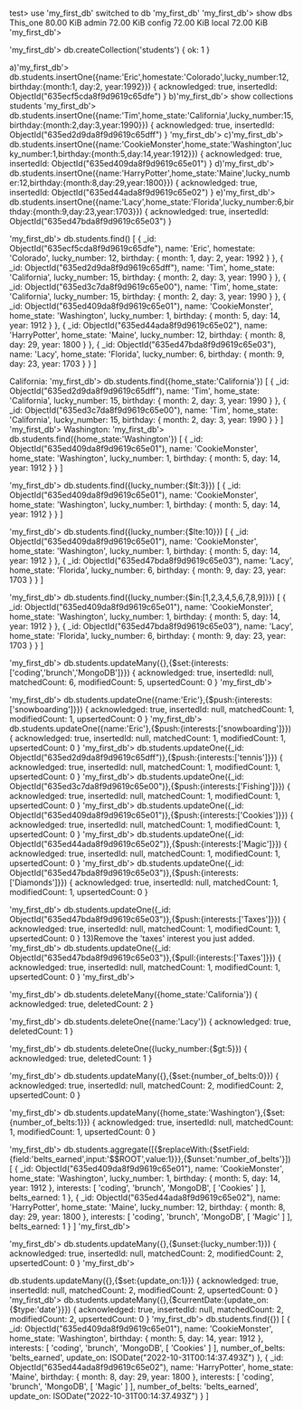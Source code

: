 <!-- Create the following mongo database and copy console text to this document.
1)Create a database called 'my_first_db' -->
test> use 'my_first_db'
switched to db 'my_first_db'
'my_first_db'> show dbs
This_one  80.00 KiB
admin     72.00 KiB
config    72.00 KiB
local     72.00 KiB
'my_first_db'> 

<!-- 2)Create students collection. -->
'my_first_db'> db.createCollection('students')
{ ok: 1 }

<!-- 3)Each document you insert into this collection should have the following format: ({name: STRING, home_state: STRING, lucky_number: NUMBER, birthday: {month: NUMBER, day: NUMBER, year: NUMBER}})
4)Create 5 students with the appropriate info. -->
a)'my_first_db'> db.students.insertOne({name:'Eric',homestate:'Colorado',lucky_number:12, birthday:{month:1, day:2, year:1992}})
{
  acknowledged: true,
  insertedId: ObjectId("635ecf5cda8f9d9619c65dfe")
}
b)'my_first_db'> show collections
students
'my_first_db'> db.students.insertOne({name:'Tim',home_state:'California',lucky_number:15,birthday:{month:2,day:3,year:1990}})
{
  acknowledged: true,
  insertedId: ObjectId("635ed2d9da8f9d9619c65dff")
}
'my_first_db'> 
c)'my_first_db'> db.students.insertOne({name:'CookieMonster',home_state:'Washington',lucky_number:1,birthday:{month:5,day:14,year:1912}})
{
  acknowledged: true,
  insertedId: ObjectId("635ed409da8f9d9619c65e01")
}
d)'my_first_db'> db.students.insertOne({name:'HarryPotter',home_state:'Maine',lucky_number:12,birthday:{month:8,day:29,year:1800}})
{
  acknowledged: true,
  insertedId: ObjectId("635ed44ada8f9d9619c65e02")
}
e)'my_first_db'> db.students.insertOne({name:'Lacy',home_state:'Florida',lucky_number:6,birthday:{month:9,day:23,year:1703}})
{
  acknowledged: true,
  insertedId: ObjectId("635ed47bda8f9d9619c65e03")
}
<!-- 5)Get all students. -->
'my_first_db'> db.students.find()
[
  {
    _id: ObjectId("635ecf5cda8f9d9619c65dfe"),
    name: 'Eric',
    homestate: 'Colorado',
    lucky_number: 12,
    birthday: { month: 1, day: 2, year: 1992 }
  },
  {
    _id: ObjectId("635ed2d9da8f9d9619c65dff"),
    name: 'Tim',
    home_state: 'California',
    lucky_number: 15,
    birthday: { month: 2, day: 3, year: 1990 }
  },
  {
    _id: ObjectId("635ed3c7da8f9d9619c65e00"),
    name: 'Tim',
    home_state: 'California',
    lucky_number: 15,
    birthday: { month: 2, day: 3, year: 1990 }
  },
  {
    _id: ObjectId("635ed409da8f9d9619c65e01"),
    name: 'CookieMonster',
    home_state: 'Washington',
    lucky_number: 1,
    birthday: { month: 5, day: 14, year: 1912 }
  },
  {
    _id: ObjectId("635ed44ada8f9d9619c65e02"),
    name: 'HarryPotter',
    home_state: 'Maine',
    lucky_number: 12,
    birthday: { month: 8, day: 29, year: 1800 }
  },
  {
    _id: ObjectId("635ed47bda8f9d9619c65e03"),
    name: 'Lacy',
    home_state: 'Florida',
    lucky_number: 6,
    birthday: { month: 9, day: 23, year: 1703 }
  }
]
<!-- 6)Retrieve all students who are from California (San Jose Dojo) or Washington (Seattle Dojo). -->
California: 'my_first_db'> db.students.find({home_state:'California'})
[
  {
    _id: ObjectId("635ed2d9da8f9d9619c65dff"),
    name: 'Tim',
    home_state: 'California',
    lucky_number: 15,
    birthday: { month: 2, day: 3, year: 1990 }
  },
  {
    _id: ObjectId("635ed3c7da8f9d9619c65e00"),
    name: 'Tim',
    home_state: 'California',
    lucky_number: 15,
    birthday: { month: 2, day: 3, year: 1990 }
  }
]
'my_first_db'> 
Washington:
'my_first_db'> db.students.find({home_state:'Washington'})
[
  {
    _id: ObjectId("635ed409da8f9d9619c65e01"),
    name: 'CookieMonster',
    home_state: 'Washington',
    lucky_number: 1,
    birthday: { month: 5, day: 14, year: 1912 }
  }
]
<!-- 7)Get all students whose lucky number is greater than 3 -->
'my_first_db'> db.students.find({lucky_number:{$lt:3}})
[
  {
    _id: ObjectId("635ed409da8f9d9619c65e01"),
    name: 'CookieMonster',
    home_state: 'Washington',
    lucky_number: 1,
    birthday: { month: 5, day: 14, year: 1912 }
  }
]
<!-- 8)Get all students whose lucky number is less than or equal to 10 -->
'my_first_db'> db.students.find({lucky_number:{$lte:10}})
[
  {
    _id: ObjectId("635ed409da8f9d9619c65e01"),
    name: 'CookieMonster',
    home_state: 'Washington',
    lucky_number: 1,
    birthday: { month: 5, day: 14, year: 1912 }
  },
  {
    _id: ObjectId("635ed47bda8f9d9619c65e03"),
    name: 'Lacy',
    home_state: 'Florida',
    lucky_number: 6,
    birthday: { month: 9, day: 23, year: 1703 }
  }
]
<!-- 9)Get all students whose lucky number is between 1 and 9 (inclusive) -->
'my_first_db'> db.students.find({lucky_number:{$in:[1,2,3,4,5,6,7,8,9]}})
[
  {
    _id: ObjectId("635ed409da8f9d9619c65e01"),
    name: 'CookieMonster',
    home_state: 'Washington',
    lucky_number: 1,
    birthday: { month: 5, day: 14, year: 1912 }
  },
  {
    _id: ObjectId("635ed47bda8f9d9619c65e03"),
    name: 'Lacy',
    home_state: 'Florida',
    lucky_number: 6,
    birthday: { month: 9, day: 23, year: 1703 }
  }
]
<!-- 10)Add a field named 'interests' to all student documents in the collection. The field should be an array and contain the following entries: 'coding', 'brunch', MongoDB'. Add this field to all documents using a single command. -->
'my_first_db'> db.students.updateMany({},{$set:{interests:['coding','brunch','MongoDB']}})
{
  acknowledged: true,
  insertedId: null,
  matchedCount: 6,
  modifiedCount: 5,
  upsertedCount: 0
}
'my_first_db'> 

<!-- 11)Add some unique interests for each particular student into each of their interest arrays. -->
'my_first_db'> db.students.updateOne({name:'Eric'},{$push:{interests:['snowboarding']}})
{
  acknowledged: true,
  insertedId: null,
  matchedCount: 1,
  modifiedCount: 1,
  upsertedCount: 0
}
'my_first_db'> db.students.updateOne({name:'Eric'},{$push:{interests:['snowboarding']}})
{
  acknowledged: true,
  insertedId: null,
  matchedCount: 1,
  modifiedCount: 1,
  upsertedCount: 0
}
'my_first_db'> db.students.updateOne({_id: ObjectId("635ed2d9da8f9d9619c65dff")},{$push:{interests:['tennis']}})
{
  acknowledged: true,
  insertedId: null,
  matchedCount: 1,
  modifiedCount: 1,
  upsertedCount: 0
}
'my_first_db'> db.students.updateOne({_id: ObjectId("635ed3c7da8f9d9619c65e00")},{$push:{interests:['Fishing']}})
{
  acknowledged: true,
  insertedId: null,
  matchedCount: 1,
  modifiedCount: 1,
  upsertedCount: 0
}
'my_first_db'> db.students.updateOne({_id: ObjectId("635ed409da8f9d9619c65e01")},{$push:{interests:['Cookies']}})
{
  acknowledged: true,
  insertedId: null,
  matchedCount: 1,
  modifiedCount: 1,
  upsertedCount: 0
}
'my_first_db'> db.students.updateOne({_id: ObjectId("635ed44ada8f9d9619c65e02")},{$push:{interests:['Magic']}})
{
  acknowledged: true,
  insertedId: null,
  matchedCount: 1,
  modifiedCount: 1,
  upsertedCount: 0
}
'my_first_db'> db.students.updateOne({_id: ObjectId("635ed47bda8f9d9619c65e03")},{$push:{interests:['Diamonds']}})
{
  acknowledged: true,
  insertedId: null,
  matchedCount: 1,
  modifiedCount: 1,
  upsertedCount: 0
}


<!-- 12)Add the interest 'taxes' into someone's interest array. -->
'my_first_db'> db.students.updateOne({_id: ObjectId("635ed47bda8f9d9619c65e03")},{$push:{interests:['Taxes']}})
{
  acknowledged: true,
  insertedId: null,
  matchedCount: 1,
  modifiedCount: 1,
  upsertedCount: 0
}
13)Remove the 'taxes' interest you just added.
'my_first_db'> db.students.updateOne({_id: ObjectId("635ed47bda8f9d9619c65e03")},{$pull:{interests:['Taxes']}})
{
  acknowledged: true,
  insertedId: null,
  matchedCount: 1,
  modifiedCount: 1,
  upsertedCount: 0
}
'my_first_db'> 

<!-- 14)Remove all students who are from California. -->
'my_first_db'> db.students.deleteMany({home_state:'California'})
{ acknowledged: true, deletedCount: 2 }

<!-- 15)Remove a student by name. -->
'my_first_db'> db.students.deleteOne({name:'Lacy'})
{ acknowledged: true, deletedCount: 1 }

<!-- 16)Remove a student whose lucky number is greater than 5 (JUST ONE) -->
'my_first_db'> db.students.deleteOne({lucky_number:{$gt:5}})
{ acknowledged: true, deletedCount: 1 }

<!-- 17)Add a field to each student collection called 'number_of_belts' and set it to 0. -->
'my_first_db'> db.students.updateMany({},{$set:{number_of_belts:0}})
{
  acknowledged: true,
  insertedId: null,
  matchedCount: 2,
  modifiedCount: 2,
  upsertedCount: 0
}

<!-- 18)Increment this field by 1 for all students in Washington (Seattle Dojo). -->
<!-- could also use {$inc:{}} here -->
'my_first_db'> db.students.updateMany({home_state:'Washington'},{$set:{number_of_belts:1}})
{
  acknowledged: true,
  insertedId: null,
  matchedCount: 1,
  modifiedCount: 1,
  upsertedCount: 0
}
<!-- 19)Rename the 'number_of_belts' field to 'belts_earned' -->
'my_first_db'> db.students.aggregate([{$replaceWith:{$setField:{field:'belts_earned',input:'$$ROOT',value:1}}},{$unset:'number_of_belts'}])
[
  {
    _id: ObjectId("635ed409da8f9d9619c65e01"),
    name: 'CookieMonster',
    home_state: 'Washington',
    lucky_number: 1,
    birthday: { month: 5, day: 14, year: 1912 },
    interests: [ 'coding', 'brunch', 'MongoDB', [ 'Cookies' ] ],
    belts_earned: 1
  },
  {
    _id: ObjectId("635ed44ada8f9d9619c65e02"),
    name: 'HarryPotter',
    home_state: 'Maine',
    lucky_number: 12,
    birthday: { month: 8, day: 29, year: 1800 },
    interests: [ 'coding', 'brunch', 'MongoDB', [ 'Magic' ] ],
    belts_earned: 1
  }
]
'my_first_db'> 

<!-- 20)Remove the 'lucky_number' field. -->
'my_first_db'> db.students.updateMany({},{$unset:{lucky_number:1}})
{
  acknowledged: true,
  insertedId: null,
  matchedCount: 2,
  modifiedCount: 2,
  upsertedCount: 0
}
'my_first_db'> 
<!-- 21)Add a 'updated_on' field, and set the value as the current date.($currentDate) -->
db.students.updateMany({},{$set:{update_on:1}})
{
  acknowledged: true,
  insertedId: null,
  matchedCount: 2,
  modifiedCount: 2,
  upsertedCount: 0
}
'my_first_db'> db.students.updateMany({},{$currentDate:{update_on:{$type:'date'}}})
{
  acknowledged: true,
  insertedId: null,
  matchedCount: 2,
  modifiedCount: 2,
  upsertedCount: 0
}
'my_first_db'> db.students.find({})
[
  {
    _id: ObjectId("635ed409da8f9d9619c65e01"),
    name: 'CookieMonster',
    home_state: 'Washington',
    birthday: { month: 5, day: 14, year: 1912 },
    interests: [ 'coding', 'brunch', 'MongoDB', [ 'Cookies' ] ],
    number_of_belts: 'belts_earned',
    update_on: ISODate("2022-10-31T00:14:37.493Z")
  },
  {
    _id: ObjectId("635ed44ada8f9d9619c65e02"),
    name: 'HarryPotter',
    home_state: 'Maine',
    birthday: { month: 8, day: 29, year: 1800 },
    interests: [ 'coding', 'brunch', 'MongoDB', [ 'Magic' ] ],
    number_of_belts: 'belts_earned',
    update_on: ISODate("2022-10-31T00:14:37.493Z")
  }
]